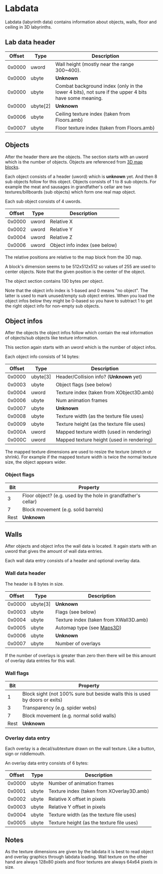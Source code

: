 # Labdata

Labdata (labyrinth data) contains information about objects, walls, floor and ceiling in 3D labyrinths.

## Lab data header

Offset | Type | Description
----|----|----
0x0000 | uword | Wall height (mostly near the range 300~400).
0x0000 | ubyte | **Unknown**
0x0000 | ubyte | Combat background index (only in the lower 4 bits), not sure if the upper 4 bits have some meaning.
0x0000 | ubyte[2] | **Unknown**
0x0006 | ubyte | Ceiling texture index (taken from Floors.amb)
0x0007 | ubyte | Floor texture index (taken from Floors.amb)

## Objects

After the header there are the objects. The section starts with an uword which is the number of objects. Objects are referenced from [3D map blocks](Maps3D.md).

Each object consists of a header (uword) which is **unknown** yet. And then 8 sub objects follow for this object. Objects consists of 1 to 8 sub objects. For example the meat and sausages in grandfather's cellar are two textures/billboards (sub objects) which form one real map object.

Each sub object consists of 4 uwords.

Offset | Type | Description
----|----|----
0x0000 | uword | Relative X
0x0002 | uword | Relative Y
0x0004 | uword | Relative Z
0x0006 | uword | Object info index (see below)

The relative positions are relative to the map block from the 3D map.

A block's dimension seems to be 512x512x512 so values of 255 are used to center objects. Note that the given position is the center of the object.

The object section contains 130 bytes per object.

Note that the object info index is 1-based and 0 means "no object". The latter is used to mark unused/empty sub object entries. When you load the object infos below they might be 0-based so you have to subtract 1 to get the right object info for non-empty sub objects.

## Object infos

After the objects the object infos follow which contain the real information of objects/sub objects like texture information.

This section again starts with an uword which is the number of object infos.

Each object info consists of 14 bytes:

Offset | Type | Description
----|----|----
0x0000 | ubyte[3] | Header/Collision info? (**Unknown** yet)
0x0003 | ubyte | Object flags (see below)
0x0004 | uword | Texture index (taken from XObject3D.amb)
0x0006 | ubyte | Num animation frames
0x0007 | ubyte | **Unknown**
0x0008 | ubyte | Texture width (as the texture file uses)
0x0009 | ubyte | Texture height (as the texture file uses)
0x000A | uword | Mapped texture width (used in rendering)
0x000C | uword | Mapped texture height (used in rendering)

The mapped texture dimensions are used to resize the texture (stretch or shrink). For example if the mapped texture width is twice the normal texture size, the object appears wider.

### Object flags

Bit | Property
----|----
3 | Floor object? (e.g. used by the hole in grandfather's cellar)
7 | Block movement (e.g. solid barrels)
Rest | **Unknown**

## Walls

After objects and object infos the wall data is located. It again starts with an uword that gives the amount of wall data entries.

Each wall data entry consists of a header and optional overlay data.

### Wall data header

The header is 8 bytes in size.

Offset | Type | Description
----|----|----
0x0000 | ubyte[3] | **Unknown**
0x0003 | ubyte | Flags (see below)
0x0004 | ubyte | Texture index (taken from XWall3D.amb)
0x0005 | ubyte | Automap type (see [Maps3D](Maps3D.md))
0x0006 | ubyte | **Unknown**
0x0007 | ubyte | Number of overlays

If the number of overlays is greater than zero then there will be this amount of overlay data entries for this wall.

### Wall flags

Bit | Property
----|----
1 | Block sight (not 100% sure but beside walls this is used by doors or exits)
3 | Transparency (e.g. spider webs)
7 | Block movement (e.g. normal solid walls)
Rest | **Unknown**

### Overlay data entry

Each overlay is a decal/subtexture drawn on the wall texture. Like a button, sign or riddlemouth.

An overlay data entry consists of 6 bytes:

Offset | Type | Description
----|----|----
0x0000 | ubyte | Number of animation frames
0x0001 | ubyte | Texture index (taken from XOverlay3D.amb)
0x0002 | ubyte | Relative X offset in pixels
0x0003 | ubyte | Relative Y offset in pixels
0x0004 | ubyte | Texture width (as the texture file uses)
0x0005 | ubyte | Texture height (as the texture file uses)


## Notes

As the texture dimensions are given by the labdata it is best to read object and overlay graphics through labdata loading. Wall texture on the other hand are always 128x80 pixels and floor textures are always 64x64 pixels in size.
